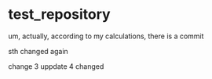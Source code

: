 # test_repository
um, actually, according to my calculations, there is a commit

sth changed again

change 3
uppdate 4
changed
